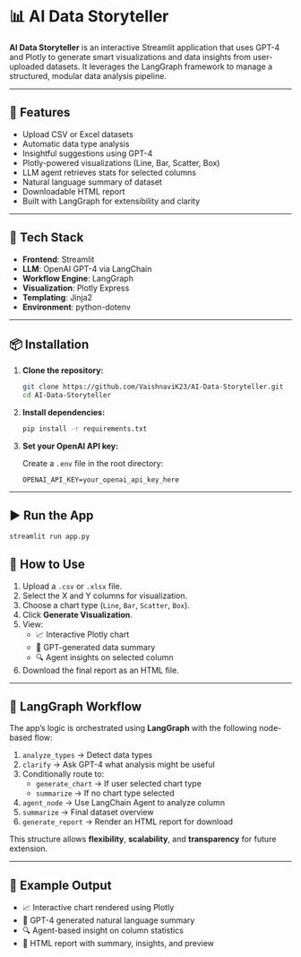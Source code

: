 # 📊 AI Data Storyteller

**AI Data Storyteller** is an interactive Streamlit application that uses GPT-4 and Plotly to generate smart visualizations and data insights from user-uploaded datasets. It leverages the LangGraph framework to manage a structured, modular data analysis pipeline.

---

## 🚀 Features

- Upload CSV or Excel datasets
- Automatic data type analysis
- Insightful suggestions using GPT-4
- Plotly-powered visualizations (Line, Bar, Scatter, Box)
- LLM agent retrieves stats for selected columns
- Natural language summary of dataset
- Downloadable HTML report
- Built with LangGraph for extensibility and clarity

---

## 🧰 Tech Stack

- **Frontend**: Streamlit  
- **LLM**: OpenAI GPT-4 via LangChain  
- **Workflow Engine**: LangGraph  
- **Visualization**: Plotly Express  
- **Templating**: Jinja2  
- **Environment**: python-dotenv  

---

## 📦 Installation

1. **Clone the repository:**

    ```bash
    git clone https://github.com/VaishnaviK23/AI-Data-Storyteller.git
    cd AI-Data-Storyteller
    ```

2. **Install dependencies:**

    ```bash
    pip install -r requirements.txt
    ```

3. **Set your OpenAI API key:**

    Create a `.env` file in the root directory:

    ```env
    OPENAI_API_KEY=your_openai_api_key_here
    ```

---

## ▶️ Run the App

```bash
streamlit run app.py
```

## 📂 How to Use

1. Upload a `.csv` or `.xlsx` file.
2. Select the X and Y columns for visualization.
3. Choose a chart type (`Line`, `Bar`, `Scatter`, `Box`).
4. Click **Generate Visualization**.
5. View:
   - 📈 Interactive Plotly chart  
   - 🧠 GPT-generated data summary  
   - 🔍 Agent insights on selected column  
6. Download the final report as an HTML file.

---

## 🔄 LangGraph Workflow

The app’s logic is orchestrated using **LangGraph** with the following node-based flow:

1. `analyze_types` → Detect data types  
2. `clarify` → Ask GPT-4 what analysis might be useful  
3. Conditionally route to:  
   - `generate_chart` → If user selected chart type  
   - `summarize` → If no chart type selected  
4. `agent_node` → Use LangChain Agent to analyze column  
5. `summarize` → Final dataset overview  
6. `generate_report` → Render an HTML report for download  

This structure allows **flexibility**, **scalability**, and **transparency** for future extension.

---

## 📝 Example Output

- 📈 Interactive chart rendered using Plotly  
- 🧠 GPT-4 generated natural language summary  
- 🔍 Agent-based insight on column statistics  
- 📄 HTML report with summary, insights, and preview
